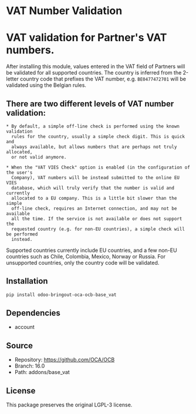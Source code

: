 # VAT Number Validation


VAT validation for Partner's VAT numbers.
=========================================

After installing this module, values entered in the VAT field of Partners will
be validated for all supported countries. The country is inferred from the
2-letter country code that prefixes the VAT number, e.g. ``BE0477472701``
will be validated using the Belgian rules.

There are two different levels of VAT number validation:
--------------------------------------------------------
    * By default, a simple off-line check is performed using the known validation
      rules for the country, usually a simple check digit. This is quick and 
      always available, but allows numbers that are perhaps not truly allocated,
      or not valid anymore.

    * When the "VAT VIES Check" option is enabled (in the configuration of the user's
      Company), VAT numbers will be instead submitted to the online EU VIES
      database, which will truly verify that the number is valid and currently
      allocated to a EU company. This is a little bit slower than the simple
      off-line check, requires an Internet connection, and may not be available
      all the time. If the service is not available or does not support the
      requested country (e.g. for non-EU countries), a simple check will be performed
      instead.

Supported countries currently include EU countries, and a few non-EU countries
such as Chile, Colombia, Mexico, Norway or Russia. For unsupported countries,
only the country code will be validated.
    

## Installation

```bash
pip install odoo-bringout-oca-ocb-base_vat
```

## Dependencies

- account

## Source

- Repository: https://github.com/OCA/OCB
- Branch: 16.0
- Path: addons/base_vat

## License

This package preserves the original LGPL-3 license.
